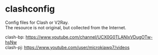 # clashconfig
Config files for Clash or V2Ray. \
The resource is not original, but collected from the Internet.

clash-bp: https://www.youtube.com/channel/UCX0G0TLANlxVDugOTw-hsNw \
clash-pj: https://www.youtube.com/user/microkiawp7/videos
